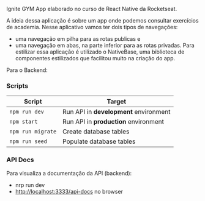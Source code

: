 Ignite GYM
App elaborado no curso de React Native da Rocketseat.

A ideia dessa aplicação é sobre um app onde podemos consultar exercícios de academia. 
Nesse aplicativo vamos ter dois tipos de navegações:
- uma navegação em pilha para as rotas publicas e
- uma navegação em abas, na parte inferior para as rotas privadas.
Para estilizar essa aplicação é utilizado o NativeBase, uma biblioteca de componentes
estilizados que facilitou muito na criação do app.

Para o Backend:

### Scripts

|                    Script | Target                                             |
| ------------------------- | -------------------------------------------------- |
|                    `npm run dev` | Run API in **development** environment      |
|                    `npm start` | Run API in **production** environment         |
|                    `npm run migrate` | Create database tables                  |
|                    `npm run seed` | Populate database tables                   |


### API Docs
Para visualiza a documentação da API (backend):
- nrp run dev
- [http://localhost:3333/api-docs](http://localhost:3333/api-docs) no browser
